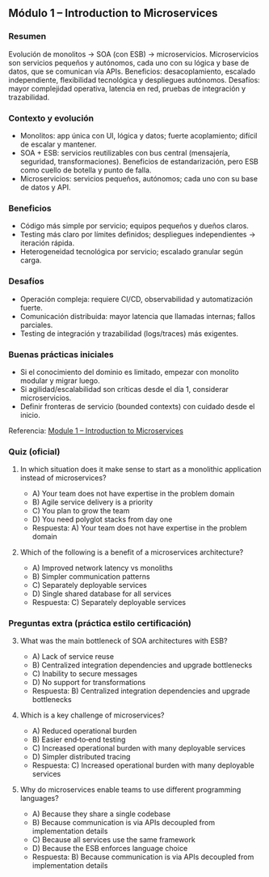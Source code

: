 ## Módulo 1 – Introduction to Microservices

### Resumen
Evolución de monolitos → SOA (con ESB) → microservicios. Microservicios son servicios pequeños y autónomos, cada uno con su lógica y base de datos, que se comunican vía APIs. Beneficios: desacoplamiento, escalado independiente, flexibilidad tecnológica y despliegues autónomos. Desafíos: mayor complejidad operativa, latencia en red, pruebas de integración y trazabilidad.

### Contexto y evolución
- Monolitos: app única con UI, lógica y datos; fuerte acoplamiento; difícil de escalar y mantener.
- SOA + ESB: servicios reutilizables con bus central (mensajería, seguridad, transformaciones). Beneficios de estandarización, pero ESB como cuello de botella y punto de falla.
- Microservicios: servicios pequeños, autónomos; cada uno con su base de datos y API.

### Beneficios
- Código más simple por servicio; equipos pequeños y dueños claros.
- Testing más claro por límites definidos; despliegues independientes → iteración rápida.
- Heterogeneidad tecnológica por servicio; escalado granular según carga.

### Desafíos
- Operación compleja: requiere CI/CD, observabilidad y automatización fuerte.
- Comunicación distribuida: mayor latencia que llamadas internas; fallos parciales.
- Testing de integración y trazabilidad (logs/traces) más exigentes.

### Buenas prácticas iniciales
- Si el conocimiento del dominio es limitado, empezar con monolito modular y migrar luego.
- Si agilidad/escalabilidad son críticas desde el día 1, considerar microservicios.
- Definir fronteras de servicio (bounded contexts) con cuidado desde el inicio.

Referencia: [Module 1 – Introduction to Microservices](https://storage.googleapis.com/cloud-training/orchestration-and-choreography/en/on-demand/Module1-IntroductionToMicroservices.pdf)

### Quiz (oficial)
1) In which situation does it make sense to start as a monolithic application instead of microservices?
   - A) Your team does not have expertise in the problem domain
   - B) Agile service delivery is a priority
   - C) You plan to grow the team
   - D) You need polyglot stacks from day one
   - Respuesta: A) Your team does not have expertise in the problem domain

2) Which of the following is a benefit of a microservices architecture?
   - A) Improved network latency vs monoliths
   - B) Simpler communication patterns
   - C) Separately deployable services
   - D) Single shared database for all services
   - Respuesta: C) Separately deployable services

### Preguntas extra (práctica estilo certificación)
3) What was the main bottleneck of SOA architectures with ESB?
   - A) Lack of service reuse
   - B) Centralized integration dependencies and upgrade bottlenecks
   - C) Inability to secure messages
   - D) No support for transformations
   - Respuesta: B) Centralized integration dependencies and upgrade bottlenecks

4) Which is a key challenge of microservices?
   - A) Reduced operational burden
   - B) Easier end‑to‑end testing
   - C) Increased operational burden with many deployable services
   - D) Simpler distributed tracing
   - Respuesta: C) Increased operational burden with many deployable services

5) Why do microservices enable teams to use different programming languages?
   - A) Because they share a single codebase
   - B) Because communication is via APIs decoupled from implementation details
   - C) Because all services use the same framework
   - D) Because the ESB enforces language choice
   - Respuesta: B) Because communication is via APIs decoupled from implementation details